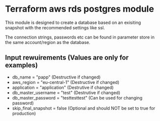 # Terraform aws rds postgres module
This module is designed to create a database based on an exisiting snapshot with the recommended settings like ssl.

The connection strings, passwords etc can be found in parameter store in the same account/region as the database.

## Input rewuirements (Values are only for examples)
* db_name = "papp" (Destructive if changed)
* aws_region = "eu-central-1" (Destructive if changed)
* application = "application" (Destrutive if changed)
* db_master_username = "test" (Destrutive if changed)
* db_master_password = "testtesttest" (Can be used for changing password)
* skip_final_snapshot = false (Optional and should NOT be set to true for production)
